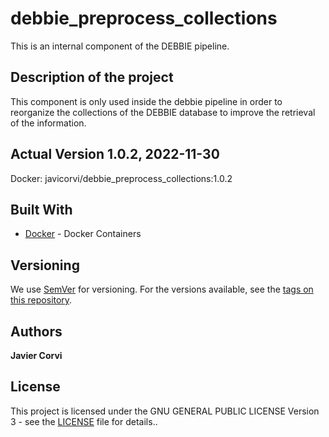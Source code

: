 # debbie_preprocess_collections

This is an internal component of the DEBBIE pipeline.

## Description  of the project

This component is only used inside the debbie pipeline in order to reorganize the collections of the DEBBIE database to improve the retrieval of the information.

## Actual Version 1.0.2, 2022-11-30

Docker: javicorvi/debbie_preprocess_collections:1.0.2

## Built With

* [Docker](https://www.docker.com/) - Docker Containers

## Versioning

We use [SemVer](http://semver.org/) for versioning. For the versions available, see the [tags on this repository](https://github.com/ProjectDebbie/gate_to_json/edit/master/nlp-standard-preprocessing/tags). 

## Authors

**Javier Corvi** 


## License

This project is licensed under the GNU GENERAL PUBLIC LICENSE Version 3 - see the [LICENSE](LICENSE) file for details..


	
		
